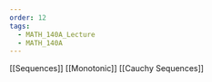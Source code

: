 ```yaml
---
order: 12
tags:
  - MATH_140A_Lecture
  - MATH_140A
---
```


[[Sequences]]
[[Monotonic]]
[[Cauchy Sequences]]